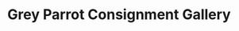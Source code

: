 ---
title: "Grey Parrot Consignment Gallery"
url: /pittsburgh/grey-parrot-consignment-gallery/
shop: boutique
---